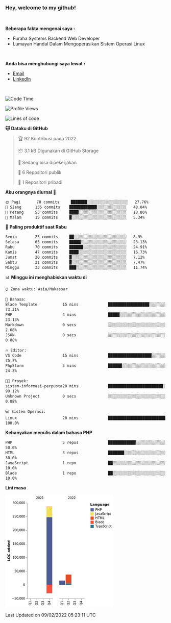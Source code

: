<h3>Hey, welcome to my github!</h3>

<br>

<p><strong>Beberapa fakta mengenai saya :</strong></p>

<ul>
  <li>Furaha Systems Backend Web Developer</li>
  <li>Lumayan Handal Dalam Mengoperasikan Sistem Operasi Linux</li>
</ul>

<br>

<p><strong>Anda bisa menghubungi saya lewat :</strong></p>

<ul>
  <li><a href="mailto:renaldiapriyanto419@gmail.com">Email</a></li>
  <li><a href="https://www.linkedin.com/in/renaldi-kadang-314314206/">LinkedIn</a></li>
</ul>

<br>

<!--START_SECTION:waka-->
![Code Time](http://img.shields.io/badge/Code%20Time-2%20hrs%2048%20mins-blue)

![Profile Views](http://img.shields.io/badge/Profil%20dilihat-64-blue)

![Lines of code](https://img.shields.io/badge/Sejak%20Hello%20World%20aku%20telah%20menulis-256%20Thousand%20baris%20kode-blue)

**🐱 Dataku di GitHub** 

> 🏆 92 Kontribusi pada 2022
 > 
> 📦 3.1 kB Digunakan di GitHub Storage 
 > 
> 💼 Sedang bisa dipekerjakan
 > 
> 📜 6 Repositori publik 
 > 
> 🔑 1 Repositori pribadi 
 > 
**Aku orangnya diurnal 🐤** 

```text
🌞 Pagi       78 commits     ███████░░░░░░░░░░░░░░░░░░   27.76% 
🌆 Siang      135 commits    ████████████░░░░░░░░░░░░░   48.04% 
🌃 Petang     53 commits     ████░░░░░░░░░░░░░░░░░░░░░   18.86% 
🌙 Malam      15 commits     █░░░░░░░░░░░░░░░░░░░░░░░░   5.34%

```
📅 **Paling produktif saat Rabu** 

```text
Senin        25 commits     ██░░░░░░░░░░░░░░░░░░░░░░░   8.9% 
Selasa       65 commits     █████░░░░░░░░░░░░░░░░░░░░   23.13% 
Rabu         70 commits     ██████░░░░░░░░░░░░░░░░░░░   24.91% 
Kamis        47 commits     ████░░░░░░░░░░░░░░░░░░░░░   16.73% 
Jumat        20 commits     █░░░░░░░░░░░░░░░░░░░░░░░░   7.12% 
Sabtu        21 commits     █░░░░░░░░░░░░░░░░░░░░░░░░   7.47% 
Minggu       33 commits     ███░░░░░░░░░░░░░░░░░░░░░░   11.74%

```


📊 **Minggu ini menghabiskan waktu di** 

```text
⌚︎ Zona waktu: Asia/Makassar

💬 Bahasa: 
Blade Template           15 mins             ██████████████████░░░░░░░   73.31% 
PHP                      4 mins              █████░░░░░░░░░░░░░░░░░░░░   23.13% 
Markdown                 0 secs              ░░░░░░░░░░░░░░░░░░░░░░░░░   2.68% 
JSON                     0 secs              ░░░░░░░░░░░░░░░░░░░░░░░░░   0.88%

🔥 Editor: 
VS Code                  15 mins             ███████████████████░░░░░░   75.7% 
PhpStorm                 5 mins              ██████░░░░░░░░░░░░░░░░░░░   24.3%

🐱‍💻 Proyek: 
sistem-informasi-perpusta20 mins             ████████████████████████░   99.12% 
Unknown Project          0 secs              ░░░░░░░░░░░░░░░░░░░░░░░░░   0.88%

💻 Sistem Operasi: 
Linux                    20 mins             █████████████████████████   100.0%

```

**Kebanyakan menulis dalam bahasa PHP** 

```text
PHP                      5 repos             ████████████░░░░░░░░░░░░░   50.0% 
HTML                     3 repos             ███████░░░░░░░░░░░░░░░░░░   30.0% 
JavaScript               1 repo              ██░░░░░░░░░░░░░░░░░░░░░░░   10.0% 
Blade                    1 repo              ██░░░░░░░░░░░░░░░░░░░░░░░   10.0%

```


**Lini masa**

![Chart not found](https://raw.githubusercontent.com/Sylent-Sys/Sylent-Sys/main/charts/bar_graph.png) 


 Last Updated on 09/02/2022 05:23:11 UTC
<!--END_SECTION:waka-->
